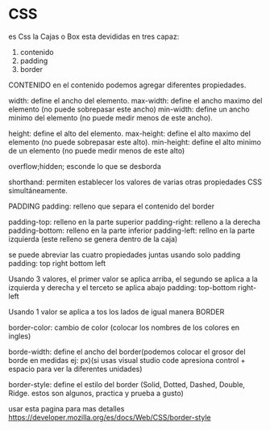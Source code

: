 # CSS

es Css la Cajas o Box esta devididas en tres capaz:
1) contenido
2) padding
3) border

CONTENIDO 
en el contenido podemos agregar diferentes propiedades.

width: define el ancho del elemento.
max-width: define el ancho maximo del elemento (no puede sobrepasar este ancho)
min-width: define un ancho minimo del elemento (no puede medir menos de este ancho).

height: define el alto del elemento.
max-height: define el alto maximo del elemento (no puede sobrepasar este alto).
min-height: define el alto minimo de un elemento (no puede medir menos de este alto)

overflow;hidden; esconde lo que se desborda

shorthand: permiten establecer los valores de varias otras propiedades CSS simultáneamente.
<div style="display:none;"> <ul>
                <li>1</li>
                <li>2</li>
            </ul></div>

PADDING
padding: relleno que separa el contenido del border

padding-top: relleno en la parte superior
padding-right: relleno a la derecha
padding-bottom: relleno en la parte inferior
padding-left: rellno en la parte izquierda 
(este relleno se genera dentro de la caja)

se puede abreviar las cuatro propiedades juntas usando solo padding
padding: top right bottom left

Usando 3 valores, el primer valor se aplica arriba, el segundo se aplica a la izquierda y derecha y el terceto se aplica abajo
padding: top-bottom right-left

Usando 1 valor se aplica a tos los lados de igual manera 
BORDER

border-color: cambio de color (colocar los nombres de los colores en ingles)

borde-width: define el ancho del border(podemos colocar el grosor del borde en medidas ej: px)(si usas visual studio code apresiona control + espacio para ver la diferentes unidades)

border-style: define el estilo del border (Solid, Dotted, Dashed, Double, Ridge. estos son algunos, practica y prueba 
a gusto)




usar esta pagina para mas detalles
https://developer.mozilla.org/es/docs/Web/CSS/border-style
